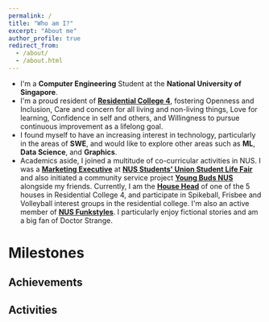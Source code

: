 ```yaml
---
permalink: /
title: "Who am I?"
excerpt: "About me"
author_profile: true
redirect_from: 
  - /about/
  - /about.html
---
```


* I'm a __Computer Engineering__ Student at the __National University of Singapore__.
* I'm a proud resident of [__Residential College 4__](https://rc4.nus.edu.sg/), fostering Openness and Inclusion, 
Care and concern for all living and non-living things, Love for learning, Confidence in self and others, and Willingness
to pursue continuous improvement as a lifelong goal.
* I found myself to have an increasing interest in technology, particularly in the areas of __SWE__, and would like to 
explore other areas such as __ML__, __Data Science__, and __Graphics__.
* Academics aside, I joined a multitude of co-curricular activities in NUS. I was a [__Marketing Executive__](https://www.instagram.com/p/CQqi11tMbJd/) at [__NUS Students' Union Student Life Fair__](https://nus.edu.sg/osa/orientation/events/student-life-fair)
and also initiated a community service project [__Young Buds NUS__](https://www.instagram.com/youngbuds.nus/) alongside my friends.
Currently, I am the [__House Head__](https://rc4.nus.edu.sg/house-committee/) of one of the 5 houses in Residential College 4,
and participate in Spikeball, Frisbee and Volleyball interest groups in the residential college. I'm also an active member 
of [__NUS Funkstyles__](https://www.nuscac.net/sub-clubs/funkstyles/). I particularly enjoy fictional stories and am a big fan of Doctor Strange.

Milestones
======


Achievements
-----


Activities
-----

